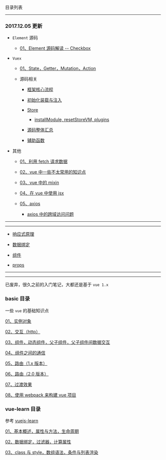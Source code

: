 目录列表

----


### 2017.12.05 更新

* `Element` 源码

  * [01、Element 源码解读 -- Checkbox](https://github.com/hanekaoru/WebLearningNotes/blob/master/vue/note/element/01.md)

* `Vuex`

  * [01、State，Getter，Mutation，Action](https://github.com/hanekaoru/WebLearningNotes/blob/master/vue/note/vuex/01.md)

  * 源码相关

    * [框架核心流程](https://github.com/hanekaoru/WebLearningNotes/blob/master/vue/note/vuex/02.md)

    * [初始化装载与注入](https://github.com/hanekaoru/WebLearningNotes/blob/master/vue/note/vuex/03.md)

    * [Store](https://github.com/hanekaoru/WebLearningNotes/blob/master/vue/note/vuex/04.md)
    
      * [installModule, resetStoreVM, plugins](https://github.com/hanekaoru/WebLearningNotes/blob/master/vue/note/vuex/05.md)

    * [源码整体汇总](https://github.com/hanekaoru/WebLearningNotes/blob/master/vue/note/vuex/06.md)
    
    * [辅助函数](https://github.com/hanekaoru/WebLearningNotes/blob/master/vue/note/vuex/07.md)

* 其他

  * [01、利用 fetch 请求数据](https://github.com/hanekaoru/WebLearningNotes/blob/master/vue/note/other/01.md)
  
  * [02、vue 中一些不太常用的知识点](https://github.com/hanekaoru/WebLearningNotes/blob/master/vue/note/other/02.md)
  
  * [03、vue 中的 mixin](https://github.com/hanekaoru/WebLearningNotes/blob/master/vue/note/other/03.md)
  
  * [04、在 vue 中使用 jsx](https://github.com/hanekaoru/WebLearningNotes/blob/master/vue/note/other/04.md)
  
  * [05、axios](https://github.com/hanekaoru/WebLearningNotes/blob/master/vue/note/other/05.md)
  
    * [axios 中的跨域访问问题](https://github.com/hanekaoru/WebLearningNotes/blob/master/vue/note/other/06.md)



----

----


* [响应式原理](https://github.com/hanekaoru/WebLearningNotes/blob/master/vue/note/blog/01.md)

* [数据绑定](https://github.com/hanekaoru/WebLearningNotes/blob/master/vue/note/blog/02.md)

* [组件](https://github.com/hanekaoru/WebLearningNotes/blob/master/vue/note/blog/03.md)

* [props](https://github.com/hanekaoru/WebLearningNotes/blob/master/vue/note/blog/04.md)


----

----

已废弃，很久之前的入门笔记，大都还是基于 `vue 1.x`

### basic 目录 

一些 `vue` 的基础知识点

[01、实例对象](https://github.com/hanekaoru/WebLearningNotes/blob/master/vue/note/basic/note/01.md)

[02、交互（http）](https://github.com/hanekaoru/WebLearningNotes/blob/master/vue/note/basic/note/02.md)

[03、组件，动态组件，父子组件，父子组件间数据交互](https://github.com/hanekaoru/WebLearningNotes/blob/master/vue/note/basic/note/03.md)

[04、组件之间的通信](https://github.com/hanekaoru/WebLearningNotes/blob/master/vue/note/basic/note/04.md)

[05、路由（1.x 版本）](https://github.com/hanekaoru/WebLearningNotes/blob/master/vue/note/basic/note/05.md)

[06、路由（2.0 版本）](https://github.com/hanekaoru/WebLearningNotes/blob/master/vue/note/basic/note/06.md)

[07、过渡效果](https://github.com/hanekaoru/WebLearningNotes/blob/master/vue/note/basic/note/07.md)

[08、使用 webpack 来构建 vue 项目](https://github.com/hanekaoru/WebLearningNotes/blob/master/vue/note/basic/note/08.md)




### vue-learn 目录 

参考 [vuejs-learn](https://github.com/bhnddowinf/vuejs-learn) 

[01、基本概述，属性与方法，生命周期](https://github.com/hanekaoru/WebLearningNotes/blob/master/vue/note/vue-learn/01.md)

[02、数据绑定，过滤器，计算属性](https://github.com/hanekaoru/WebLearningNotes/blob/master/vue/note/vue-learn/02.md)

[03、class 与 style，数组语法，条件与列表渲染](https://github.com/hanekaoru/WebLearningNotes/blob/master/vue/note/vue-learn/03.md)


